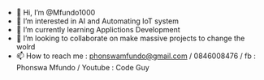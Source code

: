 - 👋 Hi, I’m @Mfundo1000
- 👀 I’m interested in AI and Automating IoT system
- 🌱 I’m currently learning Applictions Development 
- 💞️ I’m looking to collaborate on make massive projects to change the wolrd 
- 📫 How to reach me : phonswamfundo@gmail.com  /  0846008476  / fb : Phonswa Mfundo  / Youtube : Code Guy

<!---
Mfundo1000/Mfundo1000 is a ✨ special ✨ repository because its `README.md` (this file) appears on your GitHub profile.
You can click the Preview link to take a look at your changes.
--->
